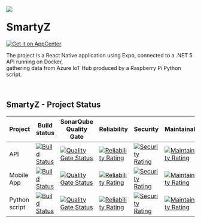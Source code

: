 <img align="left" style="margin-right:10px" src="https://i.imgur.com/ii1XQ7l.png"/>

# SmartyZ
[![Get it on AppCenter](https://appcenter.elementary.io/badge.svg)](https://install.appcenter.ms/users/simon.cotelle/apps/SmartyZ)


The project is a React Native application using Expo, connected to a .NET 5 API running on Docker,
<br>gathering data from Azure IoT Hub produced by a Raspberry Pi Python script.

<br/>

## SmartyZ - Project Status

| Project | Build status | SonarQube Quality Gate | Reliability | Security | Maintainability | Coverage
| ------------- | ------------- | ------------- | ------------- | ------------- | ------------- | ------------- |
| API | [![Build Status](https://dev.azure.com/D3P4/SmartyZ/_apis/build/status/SmartyZ%20-%20API%20-%20DEV?branchName=develop)](https://dev.azure.com/D3P4/SmartyZ/_build/latest?definitionId=4&branchName=develop) | [![Quality Gate Status](https://sonarcloud.io/api/project_badges/measure?project=D3P4_SmartyZ---API&metric=alert_status)](https://sonarcloud.io/dashboard?id=D3P4_SmartyZ---API) | [![Reliability Rating](https://sonarcloud.io/api/project_badges/measure?project=D3P4_SmartyZ---API&metric=reliability_rating)](https://sonarcloud.io/dashboard?id=D3P4_SmartyZ---API) | [![Security Rating](https://sonarcloud.io/api/project_badges/measure?project=D3P4_SmartyZ---API&metric=security_rating)](https://sonarcloud.io/dashboard?id=D3P4_SmartyZ---API) | [![Maintainability Rating](https://sonarcloud.io/api/project_badges/measure?project=D3P4_SmartyZ---API&metric=sqale_rating)](https://sonarcloud.io/dashboard?id=D3P4_SmartyZ---API) | [![Coverage](https://sonarcloud.io/api/project_badges/measure?project=D3P4_SmartyZ---API&metric=coverage)](https://sonarcloud.io/dashboard?id=D3P4_SmartyZ---API) |
| Mobile App | [![Build Status](https://dev.azure.com/D3P4/SmartyZ/_apis/build/status/SmartyZ%20-%20Mobile%20-%20DEV?branchName=develop)](https://dev.azure.com/D3P4/SmartyZ/_build/latest?definitionId=1&branchName=develop) | [![Quality Gate Status](https://sonarcloud.io/api/project_badges/measure?project=D3P4_SmartyZ---Mobile&metric=alert_status)](https://sonarcloud.io/dashboard?id=D3P4_SmartyZ---Mobile) | [![Reliability Rating](https://sonarcloud.io/api/project_badges/measure?project=D3P4_SmartyZ---Mobile&metric=reliability_rating)](https://sonarcloud.io/dashboard?id=D3P4_SmartyZ---Mobile) | [![Security Rating](https://sonarcloud.io/api/project_badges/measure?project=D3P4_SmartyZ---Mobile&metric=security_rating)](https://sonarcloud.io/dashboard?id=D3P4_SmartyZ---Mobile) | [![Maintainability Rating](https://sonarcloud.io/api/project_badges/measure?project=D3P4_SmartyZ---Mobile&metric=sqale_rating)](https://sonarcloud.io/dashboard?id=D3P4_SmartyZ---Mobile) | [![Coverage](https://sonarcloud.io/api/project_badges/measure?project=D3P4_SmartyZ---Mobile&metric=coverage)](https://sonarcloud.io/dashboard?id=D3P4_SmartyZ---Mobile) |
| Python script | [![Build Status](https://dev.azure.com/D3P4/SmartyZ/_apis/build/status/SmartyZ%20-%20IoT?branchName=master)](https://dev.azure.com/D3P4/SmartyZ/_build/latest?definitionId=11&branchName=master) | [![Quality Gate Status](https://sonarcloud.io/api/project_badges/measure?project=D3P4_SmartyZ---IoT&metric=alert_status)](https://sonarcloud.io/dashboard?id=D3P4_SmartyZ---IoT) | [![Reliability Rating](https://sonarcloud.io/api/project_badges/measure?project=D3P4_SmartyZ---IoT&metric=reliability_rating)](https://sonarcloud.io/dashboard?id=D3P4_SmartyZ---IoT) | [![Security Rating](https://sonarcloud.io/api/project_badges/measure?project=D3P4_SmartyZ---IoT&metric=security_rating)](https://sonarcloud.io/dashboard?id=D3P4_SmartyZ---IoT) | [![Maintainability Rating](https://sonarcloud.io/api/project_badges/measure?project=D3P4_SmartyZ---IoT&metric=sqale_rating)](https://sonarcloud.io/dashboard?id=D3P4_SmartyZ---IoT) | [![Coverage](https://sonarcloud.io/api/project_badges/measure?project=D3P4_SmartyZ---IoT&metric=coverage)](https://sonarcloud.io/dashboard?id=D3P4_SmartyZ---IoT) |